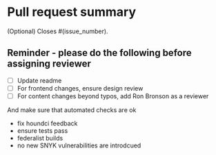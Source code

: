 # Pull request summary
<!-- What does this pr do>  -->

(Optional) Closes #(issue_number).
<!-- If you add a number it will automatically close the issue -->

## Reminder - please do the following before assigning reviewer

- [ ] Update readme
- [ ] For frontend changes, ensure design review
- [ ] For content changes beyond typos, add Ron Bronson as a reviewer

And make sure that automated checks are ok

- fix houndci feedback
- ensure tests pass
- federalist builds
- no new SNYK vulnerabilities are introdcued


